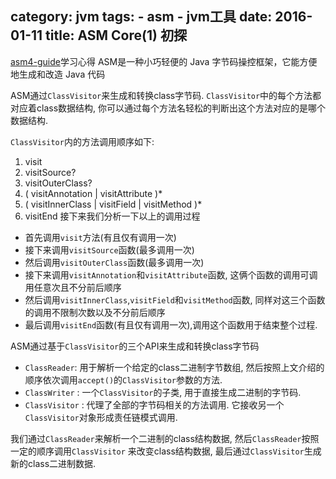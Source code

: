category: jvm
tags: 
	- asm
	- jvm工具
date: 2016-01-11
title: ASM Core(1) 初探
---
[asm4-guide](http://download.forge.objectweb.org/asm/asm4-guide.pdf)学习心得
 ASM是一种小巧轻便的 Java 字节码操控框架，它能方便地生成和改造 Java 代码

ASM通过`ClassVisitor`来生成和转换class字节码. `ClassVisitor`中的每个方法都对应着class数据结构, 你可以通过每个方法名轻松的判断出这个方法对应的是哪个数据结构. 

`ClassVisitor`内的方法调用顺序如下:
1. visit 
2. visitSource? 
3. visitOuterClass? 
4. ( visitAnnotation | visitAttribute )*
5. ( visitInnerClass | visitField | visitMethod )*
6. visitEnd
接下来我们分析一下以上的调用过程
* 首先调用`visit`方法(有且仅有调用一次)
* 接下来调用`visitSource`函数(最多调用一次)
* 然后调用`visitOuterClass`函数(最多调用一次)
* 接下来调用`visitAnnotation`和`visitAttribute`函数, 这俩个函数的调用可调用任意次且不分前后顺序
* 然后调用`visitInnerClass`,`visitField`和`visitMethod`函数, 同样对这三个函数的调用不限制次数以及不分前后顺序
* 最后调用`visitEnd`函数(有且仅有调用一次),调用这个函数用于结束整个过程.


ASM通过基于`ClassVisitor`的三个API来生成和转换class字节码
* `ClassReader`: 用于解析一个给定的class二进制字节数组, 然后按照上文介绍的顺序依次调用`accept()`的`ClassVisitor`参数的方法.
* `ClassWriter` : 一个`ClassVisitor`的子类, 用于直接生成二进制的字节码. 
* `ClassVisitor` : 代理了全部的字节码相关的方法调用. 它接收另一个`ClassVisitor`对象形成责任链模式调用.

我们通过`ClassReader`来解析一个二进制的class结构数据, 然后`ClassReader`按照一定的顺序调用`ClassVisitor` 来改变class结构数据, 最后通过`ClassVisitor`生成新的class二进制数据.